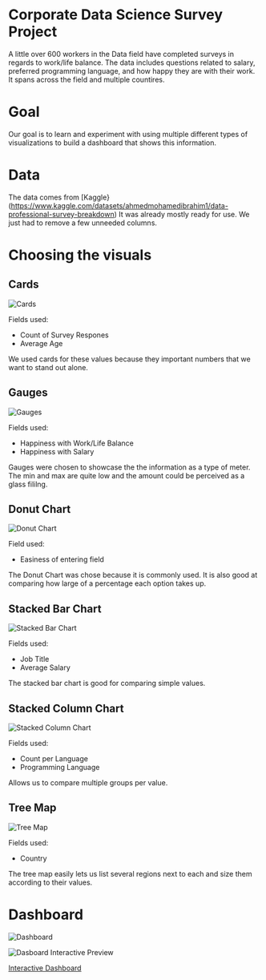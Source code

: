 # Corporate Data Science Survey Project

A little over 600 workers in the Data field have completed surveys in regards to work/life balance. The data includes questions related to salary, preferred programming language, and how happy they are with their work. It spans across the field and multiple countires.

# Goal

Our goal is to learn and experiment with using multiple different types of visualizations to build a dashboard that shows this information.

# Data 

The data comes from [Kaggle}(https://www.kaggle.com/datasets/ahmedmohamedibrahim1/data-professional-survey-breakdown) It was already mostly ready for use. We just had to remove a few unneeded columns.

# Choosing the visuals 

## Cards

![Cards](assets/images/cards.PNG)

Fields used:
- Count of Survey Respones
- Average Age

We used cards for these values because they important numbers that we want to stand out alone.

## Gauges

![Gauges](assets/images/gauges.PNG)  

Fields used:
- Happiness with Work/Life Balance
- Happiness with Salary

Gauges were chosen to showcase the the information as a type of meter. The min and max are quite low and the amount could be perceived as a glass fililng.

## Donut Chart

![Donut Chart](assets/images/donut_chart.png)

Field used:
- Easiness of entering field

The Donut Chart was chose because it is commonly used. It is also good at comparing how large of a percentage each option takes up.

## Stacked Bar Chart

![Stacked Bar Chart](assets/images/stacked_bar_chart_png)

Fields used:
- Job Title
- Average Salary

The stacked bar chart is good for comparing simple values.

## Stacked Column Chart

![Stacked Column Chart](assets/images/stacked_column_chart.png)

Fields used:
- Count per Language
- Programming Language

Allows us to compare multiple groups per value.

## Tree Map

![Tree Map](assets/images/treemap.png)

Fields used:
- Country

The tree map easily lets us list several regions next to each and size them according to their values.

# Dashboard

![Dashboard](assets/images/survey_dashboard.png)

![Dasboard Interactive Preview](survey_dashboard_bi.gif)

[Interactive Dashboard](https://app.powerbi.com/view?r=eyJrIjoiYTZkMjkxZTUtYTIyMS00MWFjLWFhNzEtZTNlZWI5M2Q4MWFjIiwidCI6IjRiZjk1MzI5LTBiMzAtNGY5Yi1iMmUxLWFmNjgyYWVhZDViYyIsImMiOjJ9)
